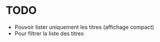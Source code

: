 # TODO

- Pouvoir lister uniquement les titres (affichage compact)
- Pour filtrer la liste des titres
